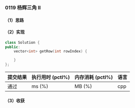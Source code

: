 ### 0119 杨辉三角 II

#### （1）思路

#### （2）实现

```cpp
class Solution {
public:
    vector<int> getRow(int rowIndex) {

    }
};
```

| 提交结果 | 执行用时 (pctl%) | 内存消耗 (pctl%) | 语言 |
|:---------|:-----------------|:-----------------|:-----|
| 通过     |  ms (%)   |  MB (%)  | cpp  |

#### （3）收获
